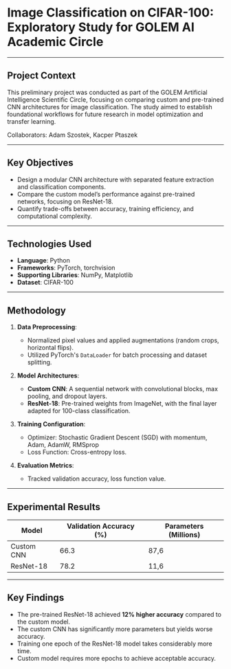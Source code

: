 # Image Classification on CIFAR-100: Exploratory Study for GOLEM AI Academic Circle

------------------

## Project Context

This preliminary project was conducted as part of the GOLEM Artificial Intelligence Scientific Circle, focusing on comparing custom and pre-trained CNN architectures for image classification. The study aimed to establish foundational workflows for future research in model optimization and transfer learning.

Collaborators: Adam Szostek, Kacper Ptaszek

------------------

## Key Objectives

- Design a modular CNN architecture with separated feature extraction and classification components.
- Compare the custom model’s performance against pre-trained networks, focusing on ResNet-18.
- Quantify trade-offs between accuracy, training efficiency, and computational complexity.

------------------

## Technologies Used

- **Language**: Python
- **Frameworks**: PyTorch, torchvision
- **Supporting Libraries**: NumPy, Matplotlib
- **Dataset**: CIFAR-100

------------------

## Methodology

1. **Data Preprocessing**:
   - Normalized pixel values and applied augmentations (random crops, horizontal flips).
   - Utilized PyTorch's `DataLoader` for batch processing and dataset splitting.

2. **Model Architectures**:
   - **Custom CNN**: A sequential network with convolutional blocks, max pooling, and dropout layers.
   - **ResNet-18**: Pre-trained weights from ImageNet, with the final layer adapted for 100-class classification.

3. **Training Configuration**:
   - Optimizer: Stochastic Gradient Descent (SGD) with momentum, Adam, AdamW, RMSprop
   - Loss Function: Cross-entropy loss.

4. **Evaluation Metrics**:
   - Tracked validation accuracy, loss function value.

------------------

## Experimental Results

| Model       | Validation Accuracy (%) | Parameters (Millions) |
|-------------|-------------------------|-----------------------|
| Custom CNN  | 66.3                    | 87,6                  |
| ResNet-18   | 78.2                    | 11,6                  |

------------------

## Key Findings

- The pre-trained ResNet-18 achieved **12% higher accuracy** compared to the custom model.
- The custom CNN has significantly more parameters but yields worse accuracy.
- Training one epoch of the ResNet-18 model takes considerably more time.
- Custom model requires more epochs to achieve acceptable accuracy.
